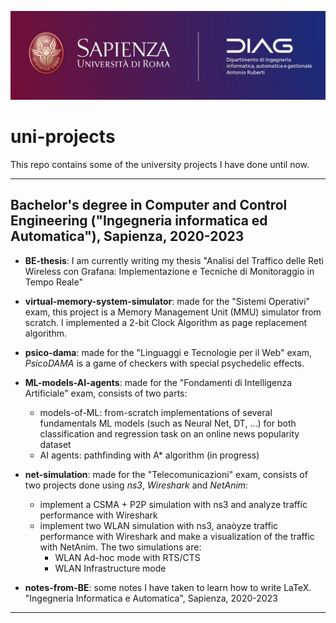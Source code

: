 ![logo](sapienza.jpg)
# uni-projects
This repo contains some of the university projects I have done until now. 
<hr>

## Bachelor's degree in Computer and Control Engineering ("Ingegneria informatica ed Automatica"), Sapienza, 2020-2023

- **BE-thesis**: I am currently writing my thesis "Analisi del Traffico delle Reti Wireless con Grafana: Implementazione e Tecniche di Monitoraggio in Tempo Reale"

- **virtual-memory-system-simulator**: made for the "Sistemi Operativi" exam, this project is a Memory Management Unit (MMU) simulator from scratch. I implemented a 2-bit Clock Algorithm as page replacement algorithm.

- **psico-dama**: made for the "Linguaggi e Tecnologie per il Web" exam, _PsicoDAMA_ is a game of checkers with special psychedelic effects.

- **ML-models-AI-agents**: made for the "Fondamenti di Intelligenza Artificiale" exam, consists of two parts:
   - models-of-ML: from-scratch implementations of several fundamentals ML models (such as Neural Net, DT, ...) for both classification and regression task on an online news popularity dataset
   - AI agents: pathfinding with A* algorithm (in progress)

- **net-simulation**: made for the "Telecomunicazioni" exam, consists of two projects done using *ns3*, *Wireshark* and *NetAnim*: 
   - implement a CSMA + P2P simulation with ns3 and analyze traffic performance with Wireshark 
   - implement two WLAN simulation with ns3, anaòyze traffic performance with Wireshark and make a visualization of the traffic with NetAnim. The two simulations are:
      - WLAN Ad-hoc mode with RTS/CTS 
      - WLAN Infrastructure mode

- **notes-from-BE**: some notes I have taken to learn how to write LaTeX. "Ingegneria Informatica e Automatica", Sapienza, 2020-2023

<hr>
